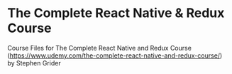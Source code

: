 # The Complete React Native & Redux Course
Course Files for The Complete React Native and Redux Course (https://www.udemy.com/the-complete-react-native-and-redux-course/) by Stephen Grider

